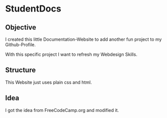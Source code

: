 # StudentDocs

## Objective
I created this little Documentation-Website to add another fun project to my Github-Profile.

With this specific project I want to refresh my Webdesign Skills.
## Structure
This Website just uses plain css and html.

## Idea
I got the idea from FreeCodeCamp.org and modified it.